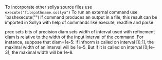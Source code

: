 To incorporate other sollya source files use `execute("filepathname.sollya")`
To run an external command use `bashexecute("<command>")
   if command produces an output in a file, this result can be imported in Sollya
   with help of commands like execute, readfile and parse.
   
   
prec sets bits of precision
diam sets width of interval used with refinement
   diam is relative to the width of the input interval of the command. 
   For instance, suppose that diam=1e-5: if infnorm is called on interval [0;1], 
   the maximal width of an interval will be 1e-5. 
   But if it is called on interval [0;1e-3], the maximal width will be 1e-8.
   
